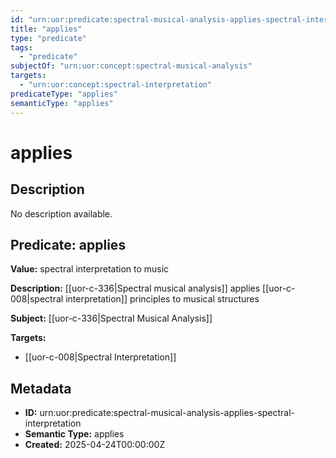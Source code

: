 ```yaml
---
id: "urn:uor:predicate:spectral-musical-analysis-applies-spectral-interpretation"
title: "applies"
type: "predicate"
tags:
  - "predicate"
subjectOf: "urn:uor:concept:spectral-musical-analysis"
targets:
  - "urn:uor:concept:spectral-interpretation"
predicateType: "applies"
semanticType: "applies"
---
```


# applies

## Description

No description available.

## Predicate: applies

**Value:** spectral interpretation to music

**Description:** [[uor-c-336|Spectral musical analysis]] applies [[uor-c-008|spectral interpretation]] principles to musical structures

**Subject:** [[uor-c-336|Spectral Musical Analysis]]

**Targets:**

- [[uor-c-008|Spectral Interpretation]]

## Metadata

- **ID:** urn:uor:predicate:spectral-musical-analysis-applies-spectral-interpretation
- **Semantic Type:** applies
- **Created:** 2025-04-24T00:00:00Z
